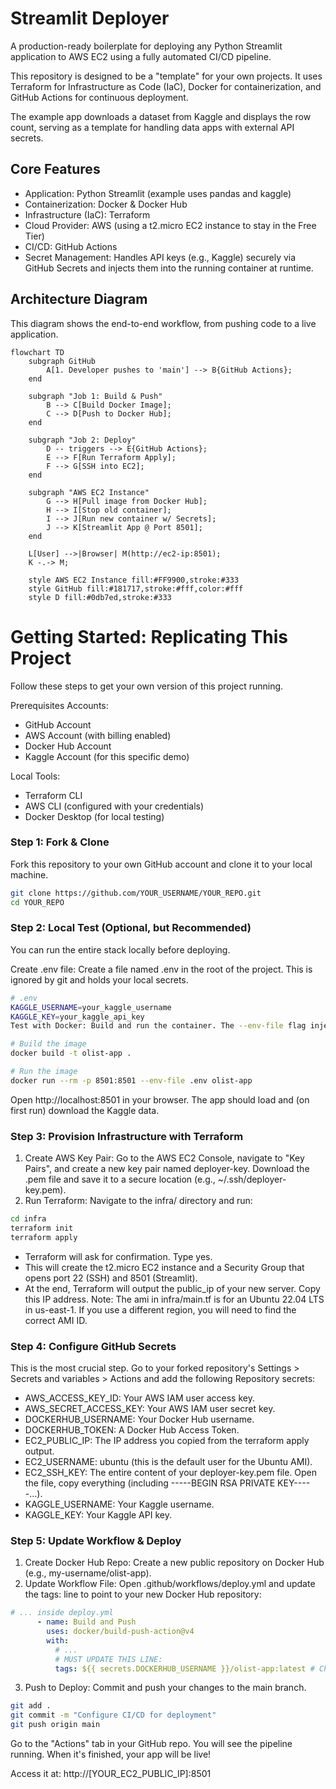 # Streamlit Deployer
A production-ready boilerplate for deploying any Python Streamlit application to AWS EC2 using a fully automated CI/CD pipeline.

This repository is designed to be a "template" for your own projects. It uses Terraform for Infrastructure as Code (IaC), Docker for containerization, and GitHub Actions for continuous deployment.

The example app downloads a dataset from Kaggle and displays the row count, serving as a template for handling data apps with external API secrets.

## Core Features
- Application: Python Streamlit (example uses pandas and kaggle)
- Containerization: Docker & Docker Hub
- Infrastructure (IaC): Terraform
- Cloud Provider: AWS (using a t2.micro EC2 instance to stay in the Free Tier)
- CI/CD: GitHub Actions
- Secret Management: Handles API keys (e.g., Kaggle) securely via GitHub Secrets and injects them into the running container at runtime.

## Architecture Diagram
This diagram shows the end-to-end workflow, from pushing code to a live application.

```mermaid
flowchart TD
    subgraph GitHub
        A[1. Developer pushes to 'main'] --> B{GitHub Actions};
    end

    subgraph "Job 1: Build & Push"
        B --> C[Build Docker Image];
        C --> D[Push to Docker Hub];
    end

    subgraph "Job 2: Deploy"
        D -- triggers --> E{GitHub Actions};
        E --> F[Run Terraform Apply];
        F --> G[SSH into EC2];
    end

    subgraph "AWS EC2 Instance"
        G --> H[Pull image from Docker Hub];
        H --> I[Stop old container];
        I --> J[Run new container w/ Secrets];
        J --> K[Streamlit App @ Port 8501];
    end

    L[User] -->|Browser| M(http://ec2-ip:8501);
    K -.-> M;

    style AWS EC2 Instance fill:#FF9900,stroke:#333
    style GitHub fill:#181717,stroke:#fff,color:#fff
    style D fill:#0db7ed,stroke:#333
```
# Getting Started: Replicating This Project
Follow these steps to get your own version of this project running.

Prerequisites
Accounts:
- GitHub Account
- AWS Account (with billing enabled)
- Docker Hub Account
- Kaggle Account (for this specific demo)

Local Tools:
- Terraform CLI
- AWS CLI (configured with your credentials)
- Docker Desktop (for local testing)

### Step 1: Fork & Clone
Fork this repository to your own GitHub account and clone it to your local machine.
```bash
git clone https://github.com/YOUR_USERNAME/YOUR_REPO.git
cd YOUR_REPO
```

### Step 2: Local Test (Optional, but Recommended)
You can run the entire stack locally before deploying.

Create .env file: Create a file named .env in the root of the project. This is ignored by git and holds your local secrets.

```bash
# .env
KAGGLE_USERNAME=your_kaggle_username
KAGGLE_KEY=your_kaggle_api_key
Test with Docker: Build and run the container. The --env-file flag injects your local secrets.
```

```bash
# Build the image
docker build -t olist-app .

# Run the image
docker run --rm -p 8501:8501 --env-file .env olist-app
```

Open http://localhost:8501 in your browser. The app should load and (on first run) download the Kaggle data.

### Step 3: Provision Infrastructure with Terraform
1. Create AWS Key Pair: Go to the AWS EC2 Console, navigate to "Key Pairs", and create a new key pair named deployer-key. Download the .pem file and save it to a secure location (e.g., ~/.ssh/deployer-key.pem).
2. Run Terraform: Navigate to the infra/ directory and run:

```bash
cd infra
terraform init
terraform apply
```
- Terraform will ask for confirmation. Type yes.
- This will create the t2.micro EC2 instance and a Security Group that opens port 22 (SSH) and 8501 (Streamlit).
- At the end, Terraform will output the public_ip of your new server. Copy this IP address.
Note: The ami in infra/main.tf is for an Ubuntu 22.04 LTS in us-east-1. If you use a different region, you will need to find the correct AMI ID.

### Step 4: Configure GitHub Secrets
This is the most crucial step. Go to your forked repository's Settings > Secrets and variables > Actions and add the following Repository secrets:
- AWS_ACCESS_KEY_ID: Your AWS IAM user access key.
- AWS_SECRET_ACCESS_KEY: Your AWS IAM user secret key.
- DOCKERHUB_USERNAME: Your Docker Hub username.
- DOCKERHUB_TOKEN: A Docker Hub Access Token.
- EC2_PUBLIC_IP: The IP address you copied from the terraform apply output.
- EC2_USERNAME: ubuntu (this is the default user for the Ubuntu AMI).
- EC2_SSH_KEY: The entire content of your deployer-key.pem file. Open the file, copy everything (including -----BEGIN RSA PRIVATE KEY-----...).
- KAGGLE_USERNAME: Your Kaggle username.
- KAGGLE_KEY: Your Kaggle API key.

### Step 5: Update Workflow & Deploy
1. Create Docker Hub Repo: Create a new public repository on Docker Hub (e.g., my-username/olist-app).
2. Update Workflow File: Open .github/workflows/deploy.yml and update the tags: line to point to your new Docker Hub repository:

```YAML
# ... inside deploy.yml
      - name: Build and Push
        uses: docker/build-push-action@v4
        with:
          # ...
          # MUST UPDATE THIS LINE:
          tags: ${{ secrets.DOCKERHUB_USERNAME }}/olist-app:latest # Change 'olist-app' if needed
```
3. Push to Deploy: Commit and push your changes to the main branch.

```bash
git add .
git commit -m "Configure CI/CD for deployment"
git push origin main
```
Go to the "Actions" tab in your GitHub repo. You will see the pipeline running. When it's finished, your app will be live!

Access it at: http://[YOUR_EC2_PUBLIC_IP]:8501